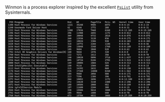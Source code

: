 Winmon is a process explorer inspired by the excellent [`PsList`](https://learn.microsoft.com/en-us/sysinternals/downloads/pslist) utility from Sysinternals.

![winmon](screenshot.png "winmon")
